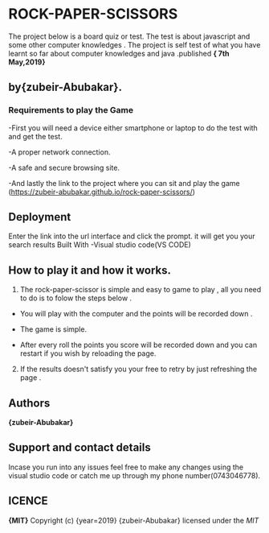 # ROCK-PAPER-SCISSORS
The project below is a board quiz or test. The test is about javascript and some other computer knowledges . The project is self test of what you have learnt so far about computer knowledges and java .published **{ 7th May,2019}**

## by{zubeir-Abubakar}.

### Requirements to play the Game

-First you will need a device either smartphone or laptop to do the test with and get the test.

-A proper network connection.

-A safe and secure browsing site.

-And lastly the link to the project where you can sit and play the game (https://zubeir-abubakar.github.io/rock-paper-scissors/)

## Deployment

Enter the link into the url interface and click the prompt. it will get you your search results
Built With
-Visual studio code(VS CODE)

## How to play it and how it works.

1. The rock-paper-scissor is simple and easy to game to play , all you need to do is to folow the steps below .

- You will play with the computer and the points will be recorded down .

- The game is simple. 

- After every roll the points you score will be recorded down and you can restart if you wish by reloading the page.

2. If the  results doesn't satisfy you your free to retry by just refreshing the page .

## Authors
**{zubeir-Abubakar}**

## Support and contact details
Incase you run into any issues feel free to make any changes using the visual studio code or catch me up through my phone number(0743046778).

## ICENCE
**{MIT}**
Copyright (c) {year=2019} {zubeir-Abubakar}
licensed under the *MIT*